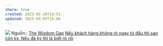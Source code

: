```yaml
---
share: true
created: 2023-05-26T14:51
updated: 2025-04-05T16:04
---
```

![](https://assets-global.website-files.com/5f0e1294f002b1bb26e1f304/6273d54e9f5270706efdddef_Wisdom-Gap-Email_Human-Vulnerabilities-Technology.png) 
Nguồn:: [The Wisdom Gap](https://www.humanetech.com/insights/the-wisdom-gap "The Wisdom Gap - Center for Humane Technology")
[Nếu khách hàng không rõ ngay từ đầu thì sao còn ký. Nếu đã ký thì là biết rõ rồi](../../%F0%9F%93%9CT%C3%A0i%20nguy%C3%AAn/Ni%E1%BB%81m%20tin,%20di%E1%BB%85n%20ng%C3%B4n/Lu%E1%BA%ADt%20ph%C3%A1p/N%E1%BA%BFu%20kh%C3%A1ch%20h%C3%A0ng%20kh%C3%B4ng%20r%C3%B5%20ngay%20t%E1%BB%AB%20%C4%91%E1%BA%A7u%20th%C3%AC%20sao%20c%C3%B2n%20k%C3%BD.%20N%E1%BA%BFu%20%C4%91%C3%A3%20k%C3%BD%20th%C3%AC%20l%C3%A0%20bi%E1%BA%BFt%20r%C3%B5%20r%E1%BB%93i.md)